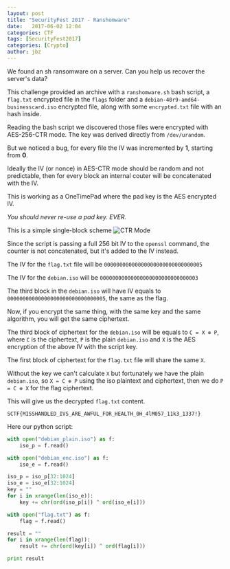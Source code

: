```yaml
---
layout: post
title: "SecurityFest 2017 - Ranshomware"
date:   2017-06-02 12:04
categories: CTF
tags: [SecurityFest2017]
categories: [Crypto]
author: jbz
---
```

We found an sh ransomware on a server. Can you help us recover the server's data? 
 

This challenge provided an archive with a `ranshomware.sh` bash script, a `flag.txt` encrypted file in the `flags` folder and a `debian-40r9-amd64-businesscard.iso` encrypted file, along with some `encrypted.txt` file with an hash inside.
 
Reading the bash script we discovered those files were encrypted with AES-256-CTR mode. The key was derived directly from `/dev/urandom`.

But we noticed a bug, for every file the IV was incremented by **1**, starting from **0**.

Ideally the IV (or nonce) in AES-CTR mode should be random and not predictable, then for every block an internal couter will be concatenated with the IV.

This is working as a OneTimePad where the pad key is the AES encrypted IV.

*You should never re-use a pad key. EVER.*

This is a simple single-block scheme
![CTR Mode](https://i.stack.imgur.com/lB2tI.jpg)

Since the script is passing a full 256 bit IV to the `openssl` command, the counter is not concatenated, but it's added to the IV instead.

The IV for the `flag.txt` file will be `00000000000000000000000000000005`

The IV for the `debian.iso` will be `00000000000000000000000000000003`

The third block in the `debian.iso` will have IV equals to `00000000000000000000000000000005`, the same as the flag.

Now, if you encrypt the same thing, with the same key and the same algorithm, you will get the same ciphertext.

The third block of ciphertext for the `debian.iso` will be equals to `C = X ⊕ P`, where `C` is the ciphertext, `P` is the plain `debian.iso` and `X` is the AES encryption of the above IV with the script key.

The first block of ciphertext for the `flag.txt` file will share the same `X`.

Without the key we can't calculate `X` but fortunately we have the plain `debian.iso`, so `X = C ⊕ P` using the iso plaintext and ciphertext, then we do `P = C ⊕ X` for the flag ciphertext.

This will give us the decrypted `flag.txt` content.

```
SCTF{MISSHANDLED_IVS_ARE_AWFUL_FOR_HEALTH_0H_4lM057_11k3_1337!}
```

Here our python script:

```python
with open("debian_plain.iso") as f:
    iso_p = f.read()

with open("debian_enc.iso") as f:
    iso_e = f.read()

iso_p = iso_p[32:1024]
iso_e = iso_e[32:1024]
key = ""
for i in xrange(len(iso_e)):
    key += chr(ord(iso_p[i]) ^ ord(iso_e[i]))

with open("flag.txt") as f:
    flag = f.read()

result = ""
for i in xrange(len(flag)):
    result += chr(ord(key[i]) ^ ord(flag[i]))

print result
```

